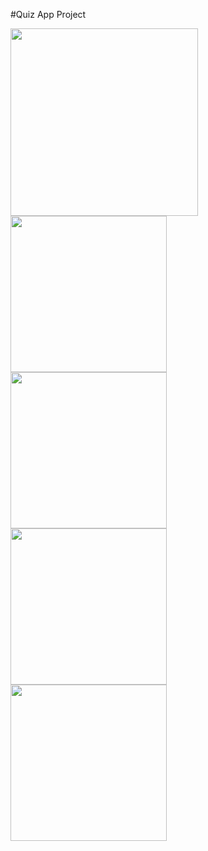 


#Quiz App Project

<img src="https://github.com/sabdar18/Udacity_android_basics/blob/master/exercise/QuizApp/screenshots/quiz.gif" width="300"  />
<br>

<img src="https://github.com/sabdar18/Udacity_android_basics/blob/master/exercise/QuizApp/screenshots/Screenshot_1520167753.png" width="250" />
<br>
<img src="https://github.com/sabdar18/Udacity_android_basics/blob/master/exercise/QuizApp/screenshots/Screenshot_1520167764.png" width="250" />
<br>
<img src="https://github.com/sabdar18/Udacity_android_basics/blob/master/exercise/QuizApp/screenshots/Screenshot_1520167770.png" width="250" />
<br>
<img src="https://github.com/sabdar18/Udacity_android_basics/blob/master/exercise/QuizApp/screenshots/Screenshot_1520167786.png" width="250" />
